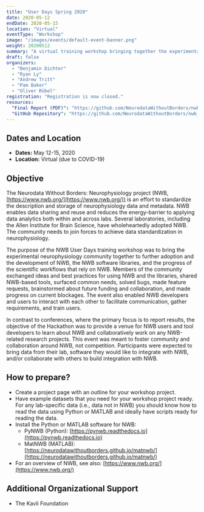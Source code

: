 ```yaml
---
title: "User Days Spring 2020"
date: 2020-05-12
endDate: 2020-05-15
location: "Virtual"
eventType: "Workshop"
image: "/images/events/default-event-banner.png"
weight: 20200512
summary: "A virtual training workshop bringing together the experimental neurophysiology community to further adoption and development of NWB, the NWB software libraries, and scientific workflows that rely on NWB."
draft: false
organizers:
  - "Benjamin Dichter"
  - "Ryan Ly"
  - "Andrew Tritt"
  - "Pam Baker"
  - "Oliver Rübel"
registration: "Registration is now closed."
resources:
  "Final Report (PDF)": "https://github.com/NeurodataWithoutBorders/nwb_hackathons/blob/main/HCK08_2020_Remote/report/Report___8th_NWB_Hackathon.pdf"
  "GitHub Repository": "https://github.com/NeurodataWithoutBorders/nwb_hackathons/tree/main/HCK08_2020_Remote"
---
```


## Dates and Location

- **Dates:** May 12-15, 2020
- **Location:** Virtual (due to COVID-19)

## Objective

The Neurodata Without Borders: Neurophysiology project (NWB, [https://www.nwb.org/](https://www.nwb.org/)) is an effort to standardize the description and storage of neurophysiology data and metadata. NWB enables data sharing and reuse and reduces the energy-barrier to applying data analytics both within and across labs. Several laboratories, including the Allen Institute for Brain Science, have wholeheartedly adopted NWB. The community needs to join forces to achieve data standardization in neurophysiology.

The purpose of the NWB User Days training workshop was to bring the experimental neurophysiology community together to further adoption and the development of NWB, the NWB software libraries, and the progress of the scientific workflows that rely on NWB. Members of the community exchanged ideas and best practices for using NWB and the libraries, shared NWB-based tools, surfaced common needs, solved bugs, made feature requests, brainstormed about future funding and collaboration, and made progress on current blockages. The event also enabled NWB developers and users to interact with each other to facilitate communication, gather requirements, and train users.

In contrast to conferences, where the primary focus is to report results, the objective of the Hackathon was to provide a venue for NWB users and tool developers to learn about NWB and collaboratively work on any NWB-related research projects. This event was meant to foster community and collaboration around NWB, not competition. Participants were expected to bring data from their lab, software they would like to integrate with NWB, and/or collaborate with others to build integration with NWB.

## How to prepare?

* Create a project page with an outline for your workshop project.
* Have example datasets that you need for your workshop project ready. For any lab-specific data (i.e., data not in NWB) you should know how to read the data using Python or MATLAB and ideally have scripts ready for reading the data.
* Install the Python or MATLAB software for NWB: 
  * PyNWB (Python): [https://pynwb.readthedocs.io](https://pynwb.readthedocs.io)
  * MatNWB (MATLAB): [https://neurodatawithoutborders.github.io/matnwb/](https://neurodatawithoutborders.github.io/matnwb/)
* For an overview of NWB, see also: [https://www.nwb.org/](https://www.nwb.org/)

## Additional Organizational Support

- The Kavli Foundation

